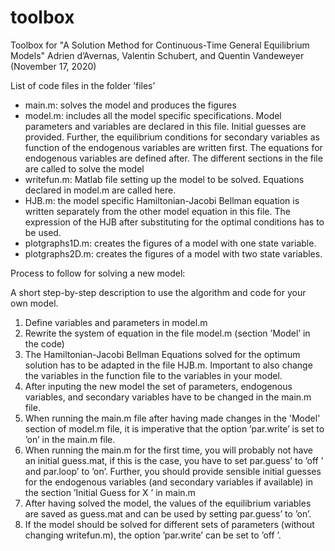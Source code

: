 # toolbox
Toolbox for "A Solution Method for Continuous-Time General Equilibrium Models"
Adrien d’Avernas, Valentin Schubert, and Quentin Vandeweyer (November 17, 2020)

List of code files in the folder ’files’
- main.m: solves the model and produces the figures
- model.m: includes all the model specific specifications. Model parameters and variables are declared in this file. Initial guesses are provided. Further, the equilibrium conditions for secondary variables as function of the endogenous variables are written first. The equations for endogenous variables are defined after. The different sections in the file are called to solve the model
- writefun.m: Matlab file setting up the model to be solved. Equations declared in model.m are called here.
- HJB.m: the model specific Hamiltonian-Jacobi Bellman equation is written separately from the other model equation in this file. The expression of the HJB after substituting for the optimal conditions has to be used.
- plotgraphs1D.m: creates the figures of a model with one state variable.
- plotgraphs2D.m: creates the figures of a model with two state variables.

Process to follow for solving a new model:

A short step-by-step description to use the algorithm and code for your own model.
1. Define variables and parameters in model.m
2. Rewrite the system of equation in the file model.m (section ’Model’ in the code)
3. The Hamiltonian-Jacobi Bellman Equations solved for the optimum solution has to be adapted in the file HJB.m. Important to also change the variables in the function file to the variables in your model.
4. After inputing the new model the set of parameters, endogenous variables, and secondary variables have to be changed in the main.m file.
5. When running the main.m file after having made changes in the 'Model' section of model.m file, it is imperative that the option ’par.write’ is set to ’on’ in the main.m file.
6. When running the main.m for the first time, you will probably not have an initial guess.mat, if this is the case, you have to set par.guess’ to ’off ’ and par.loop’ to ’on’. Further, you should provide sensible initial guesses for the endogenous variables (and secondary variables if available) in the section ’Initial Guess for X ’ in main.m
7. After having solved the model, the values of the equilibrium variables are saved as guess.mat and can be used by setting par.guess’ to ’on’.
8. If the model should be solved for different sets of parameters (without changing writefun.m), the option ’par.write’ can be set to ’off ’.
